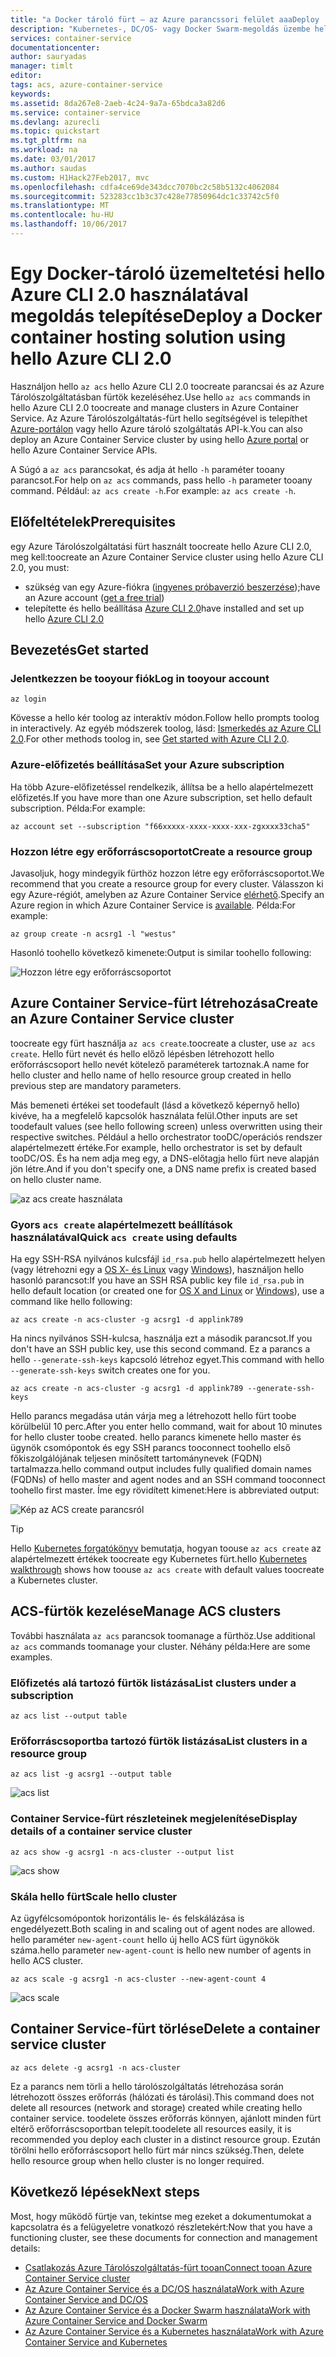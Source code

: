 ```yaml
---
title: "a Docker tároló fürt – az Azure parancssori felület aaaDeploy |} Microsoft Docs"
description: "Kubernetes-, DC/OS- vagy Docker Swarm-megoldás üzembe helyezése az Azure Container Service-ben az Azure CLI 2.0 használatával"
services: container-service
documentationcenter: 
author: sauryadas
manager: timlt
editor: 
tags: acs, azure-container-service
keywords: 
ms.assetid: 8da267e8-2aeb-4c24-9a7a-65bdca3a82d6
ms.service: container-service
ms.devlang: azurecli
ms.topic: quickstart
ms.tgt_pltfrm: na
ms.workload: na
ms.date: 03/01/2017
ms.author: saudas
ms.custom: H1Hack27Feb2017, mvc
ms.openlocfilehash: cdfa4ce69de343dcc7070bc2c58b5132c4062084
ms.sourcegitcommit: 523283cc1b3c37c428e77850964dc1c33742c5f0
ms.translationtype: MT
ms.contentlocale: hu-HU
ms.lasthandoff: 10/06/2017
---
```

# <a name="deploy-a-docker-container-hosting-solution-using-hello-azure-cli-20"></a><span data-ttu-id="d76e2-103">Egy Docker-tároló üzemeltetési hello Azure CLI 2.0 használatával megoldás telepítése</span><span class="sxs-lookup"><span data-stu-id="d76e2-103">Deploy a Docker container hosting solution using hello Azure CLI 2.0</span></span>

<span data-ttu-id="d76e2-104">Használjon hello `az acs` hello Azure CLI 2.0 toocreate parancsai és az Azure Tárolószolgáltatásban fürtök kezeléséhez.</span><span class="sxs-lookup"><span data-stu-id="d76e2-104">Use hello `az acs` commands in hello Azure CLI 2.0 toocreate and manage clusters in Azure Container Service.</span></span> <span data-ttu-id="d76e2-105">Az Azure Tárolószolgáltatás-fürt hello segítségével is telepíthet [Azure-portálon](container-service-deployment.md) vagy hello Azure tároló szolgáltatás API-k.</span><span class="sxs-lookup"><span data-stu-id="d76e2-105">You can also deploy an Azure Container Service cluster by using hello [Azure portal](container-service-deployment.md) or hello Azure Container Service APIs.</span></span>

<span data-ttu-id="d76e2-106">A Súgó a `az acs` parancsokat, és adja át hello `-h` paraméter tooany parancsot.</span><span class="sxs-lookup"><span data-stu-id="d76e2-106">For help on `az acs` commands, pass hello `-h` parameter tooany command.</span></span> <span data-ttu-id="d76e2-107">Például: `az acs create -h`.</span><span class="sxs-lookup"><span data-stu-id="d76e2-107">For example: `az acs create -h`.</span></span>



## <a name="prerequisites"></a><span data-ttu-id="d76e2-108">Előfeltételek</span><span class="sxs-lookup"><span data-stu-id="d76e2-108">Prerequisites</span></span>
<span data-ttu-id="d76e2-109">egy Azure Tárolószolgáltatási fürt használt toocreate hello Azure CLI 2.0, meg kell:</span><span class="sxs-lookup"><span data-stu-id="d76e2-109">toocreate an Azure Container Service cluster using hello Azure CLI 2.0, you must:</span></span>
* <span data-ttu-id="d76e2-110">szükség van egy Azure-fiókra ([ingyenes próbaverzió beszerzése](https://azure.microsoft.com/pricing/free-trial/));</span><span class="sxs-lookup"><span data-stu-id="d76e2-110">have an Azure account ([get a free trial](https://azure.microsoft.com/pricing/free-trial/))</span></span>
* <span data-ttu-id="d76e2-111">telepítette és hello beállítása [Azure CLI 2.0](/cli/azure/install-az-cli2)</span><span class="sxs-lookup"><span data-stu-id="d76e2-111">have installed and set up hello [Azure CLI 2.0](/cli/azure/install-az-cli2)</span></span>

## <a name="get-started"></a><span data-ttu-id="d76e2-112">Bevezetés</span><span class="sxs-lookup"><span data-stu-id="d76e2-112">Get started</span></span> 
### <a name="log-in-tooyour-account"></a><span data-ttu-id="d76e2-113">Jelentkezzen be tooyour fiók</span><span class="sxs-lookup"><span data-stu-id="d76e2-113">Log in tooyour account</span></span>
```azurecli
az login 
```

<span data-ttu-id="d76e2-114">Kövesse a hello kér toolog az interaktív módon.</span><span class="sxs-lookup"><span data-stu-id="d76e2-114">Follow hello prompts toolog in interactively.</span></span> <span data-ttu-id="d76e2-115">Az egyéb módszerek toolog, lásd: [Ismerkedés az Azure CLI 2.0](/cli/azure/get-started-with-az-cli2).</span><span class="sxs-lookup"><span data-stu-id="d76e2-115">For other methods toolog in, see [Get started with Azure CLI 2.0](/cli/azure/get-started-with-az-cli2).</span></span>

### <a name="set-your-azure-subscription"></a><span data-ttu-id="d76e2-116">Azure-előfizetés beállítása</span><span class="sxs-lookup"><span data-stu-id="d76e2-116">Set your Azure subscription</span></span>

<span data-ttu-id="d76e2-117">Ha több Azure-előfizetéssel rendelkezik, állítsa be a hello alapértelmezett előfizetés.</span><span class="sxs-lookup"><span data-stu-id="d76e2-117">If you have more than one Azure subscription, set hello default subscription.</span></span> <span data-ttu-id="d76e2-118">Példa:</span><span class="sxs-lookup"><span data-stu-id="d76e2-118">For example:</span></span>

```
az account set --subscription "f66xxxxx-xxxx-xxxx-xxx-zgxxxx33cha5"
```


### <a name="create-a-resource-group"></a><span data-ttu-id="d76e2-119">Hozzon létre egy erőforráscsoportot</span><span class="sxs-lookup"><span data-stu-id="d76e2-119">Create a resource group</span></span>
<span data-ttu-id="d76e2-120">Javasoljuk, hogy mindegyik fürthöz hozzon létre egy erőforráscsoportot.</span><span class="sxs-lookup"><span data-stu-id="d76e2-120">We recommend that you create a resource group for every cluster.</span></span> <span data-ttu-id="d76e2-121">Válasszon ki egy Azure-régiót, amelyben az Azure Container Service [elérhető](https://azure.microsoft.com/en-us/regions/services/).</span><span class="sxs-lookup"><span data-stu-id="d76e2-121">Specify an Azure region in which Azure Container Service is [available](https://azure.microsoft.com/en-us/regions/services/).</span></span> <span data-ttu-id="d76e2-122">Példa:</span><span class="sxs-lookup"><span data-stu-id="d76e2-122">For example:</span></span>

```azurecli
az group create -n acsrg1 -l "westus"
```
<span data-ttu-id="d76e2-123">Hasonló toohello következő kimenete:</span><span class="sxs-lookup"><span data-stu-id="d76e2-123">Output is similar toohello following:</span></span>

![Hozzon létre egy erőforráscsoportot](./media/container-service-create-acs-cluster-cli/rg-create.png)


## <a name="create-an-azure-container-service-cluster"></a><span data-ttu-id="d76e2-125">Azure Container Service-fürt létrehozása</span><span class="sxs-lookup"><span data-stu-id="d76e2-125">Create an Azure Container Service cluster</span></span>

<span data-ttu-id="d76e2-126">toocreate egy fürt használja `az acs create`.</span><span class="sxs-lookup"><span data-stu-id="d76e2-126">toocreate a cluster, use `az acs create`.</span></span>
<span data-ttu-id="d76e2-127">Hello fürt nevét és hello előző lépésben létrehozott hello erőforráscsoport hello nevét kötelező paraméterek tartoznak.</span><span class="sxs-lookup"><span data-stu-id="d76e2-127">A name for hello cluster and hello name of hello resource group created in hello previous step are mandatory parameters.</span></span> 

<span data-ttu-id="d76e2-128">Más bemeneti értékei set toodefault (lásd a következő képernyő hello) kivéve, ha a megfelelő kapcsolók használata felül.</span><span class="sxs-lookup"><span data-stu-id="d76e2-128">Other inputs are set toodefault values (see hello following screen) unless overwritten using their respective switches.</span></span> <span data-ttu-id="d76e2-129">Például a hello orchestrator tooDC/operációs rendszer alapértelmezett értéke.</span><span class="sxs-lookup"><span data-stu-id="d76e2-129">For example, hello orchestrator is set by default tooDC/OS.</span></span> <span data-ttu-id="d76e2-130">És ha nem adja meg egy, a DNS-előtagja hello fürt neve alapján jön létre.</span><span class="sxs-lookup"><span data-stu-id="d76e2-130">And if you don't specify one, a DNS name prefix is created based on hello cluster name.</span></span>

![az acs create használata](./media/container-service-create-acs-cluster-cli/create-help.png)


### <a name="quick-acs-create-using-defaults"></a><span data-ttu-id="d76e2-132">Gyors `acs create` alapértelmezett beállítások használatával</span><span class="sxs-lookup"><span data-stu-id="d76e2-132">Quick `acs create` using defaults</span></span>
<span data-ttu-id="d76e2-133">Ha egy SSH-RSA nyilvános kulcsfájl `id_rsa.pub` hello alapértelmezett helyen (vagy létrehozni egy a [OS X- és Linux](../../virtual-machines/linux/mac-create-ssh-keys.md) vagy [Windows](../../virtual-machines/linux/ssh-from-windows.md)), használjon hello hasonló parancsot:</span><span class="sxs-lookup"><span data-stu-id="d76e2-133">If you have an SSH RSA public key file `id_rsa.pub` in hello default location (or created one for [OS X and Linux](../../virtual-machines/linux/mac-create-ssh-keys.md) or [Windows](../../virtual-machines/linux/ssh-from-windows.md)), use a command like hello following:</span></span>

```azurecli
az acs create -n acs-cluster -g acsrg1 -d applink789
```
<span data-ttu-id="d76e2-134">Ha nincs nyilvános SSH-kulcsa, használja ezt a második parancsot.</span><span class="sxs-lookup"><span data-stu-id="d76e2-134">If you don't have an SSH public key, use this second command.</span></span> <span data-ttu-id="d76e2-135">Ez a parancs a hello `--generate-ssh-keys` kapcsoló létrehoz egyet.</span><span class="sxs-lookup"><span data-stu-id="d76e2-135">This command with hello `--generate-ssh-keys` switch creates one for you.</span></span>

```azurecli
az acs create -n acs-cluster -g acsrg1 -d applink789 --generate-ssh-keys
```

<span data-ttu-id="d76e2-136">Hello parancs megadása után várja meg a létrehozott hello fürt toobe körülbelül 10 perc.</span><span class="sxs-lookup"><span data-stu-id="d76e2-136">After you enter hello command, wait for about 10 minutes for hello cluster toobe created.</span></span> <span data-ttu-id="d76e2-137">hello parancs kimenete hello master és ügynök csomópontok és egy SSH parancs tooconnect toohello első főkiszolgálójának teljesen minősített tartománynevek (FQDN) tartalmazza.</span><span class="sxs-lookup"><span data-stu-id="d76e2-137">hello command output includes fully qualified domain names (FQDNs) of hello master and agent nodes and an SSH command tooconnect toohello first master.</span></span> <span data-ttu-id="d76e2-138">Íme egy rövidített kimenet:</span><span class="sxs-lookup"><span data-stu-id="d76e2-138">Here is abbreviated output:</span></span>

![Kép az ACS create parancsról](./media/container-service-create-acs-cluster-cli/cluster-create.png)

> [!TIP]
> <span data-ttu-id="d76e2-140">Hello [Kubernetes forgatókönyv](../kubernetes/container-service-kubernetes-walkthrough.md) bemutatja, hogyan toouse `az acs create` az alapértelmezett értékek toocreate egy Kubernetes fürt.</span><span class="sxs-lookup"><span data-stu-id="d76e2-140">hello [Kubernetes walkthrough](../kubernetes/container-service-kubernetes-walkthrough.md) shows how toouse `az acs create` with default values toocreate a Kubernetes cluster.</span></span>
>

## <a name="manage-acs-clusters"></a><span data-ttu-id="d76e2-141">ACS-fürtök kezelése</span><span class="sxs-lookup"><span data-stu-id="d76e2-141">Manage ACS clusters</span></span>

<span data-ttu-id="d76e2-142">További használata `az acs` parancsok toomanage a fürthöz.</span><span class="sxs-lookup"><span data-stu-id="d76e2-142">Use additional `az acs` commands toomanage your cluster.</span></span> <span data-ttu-id="d76e2-143">Néhány példa:</span><span class="sxs-lookup"><span data-stu-id="d76e2-143">Here are some examples.</span></span>

### <a name="list-clusters-under-a-subscription"></a><span data-ttu-id="d76e2-144">Előfizetés alá tartozó fürtök listázása</span><span class="sxs-lookup"><span data-stu-id="d76e2-144">List clusters under a subscription</span></span>

```azurecli
az acs list --output table
```

### <a name="list-clusters-in-a-resource-group"></a><span data-ttu-id="d76e2-145">Erőforráscsoportba tartozó fürtök listázása</span><span class="sxs-lookup"><span data-stu-id="d76e2-145">List clusters in a resource group</span></span>

```azurecli
az acs list -g acsrg1 --output table
```

![acs list](./media/container-service-create-acs-cluster-cli/acs-list.png)


### <a name="display-details-of-a-container-service-cluster"></a><span data-ttu-id="d76e2-147">Container Service-fürt részleteinek megjelenítése</span><span class="sxs-lookup"><span data-stu-id="d76e2-147">Display details of a container service cluster</span></span>

```azurecli
az acs show -g acsrg1 -n acs-cluster --output list
```

![acs show](./media/container-service-create-acs-cluster-cli/acs-show.png)


### <a name="scale-hello-cluster"></a><span data-ttu-id="d76e2-149">Skála hello fürt</span><span class="sxs-lookup"><span data-stu-id="d76e2-149">Scale hello cluster</span></span>
<span data-ttu-id="d76e2-150">Az ügyfélcsomópontok horizontális le- és felskálázása is engedélyezett.</span><span class="sxs-lookup"><span data-stu-id="d76e2-150">Both scaling in and scaling out of agent nodes are allowed.</span></span> <span data-ttu-id="d76e2-151">hello paraméter `new-agent-count` hello új hello ACS fürt ügynökök száma.</span><span class="sxs-lookup"><span data-stu-id="d76e2-151">hello parameter `new-agent-count` is hello new number of agents in hello ACS cluster.</span></span>

```azurecli
az acs scale -g acsrg1 -n acs-cluster --new-agent-count 4
```

![acs scale](./media/container-service-create-acs-cluster-cli/acs-scale.png)

## <a name="delete-a-container-service-cluster"></a><span data-ttu-id="d76e2-153">Container Service-fürt törlése</span><span class="sxs-lookup"><span data-stu-id="d76e2-153">Delete a container service cluster</span></span>
```azurecli
az acs delete -g acsrg1 -n acs-cluster 
```
<span data-ttu-id="d76e2-154">Ez a parancs nem törli a hello tárolószolgáltatás létrehozása során létrehozott összes erőforrás (hálózati és tárolási).</span><span class="sxs-lookup"><span data-stu-id="d76e2-154">This command does not delete all resources (network and storage) created while creating hello container service.</span></span> <span data-ttu-id="d76e2-155">toodelete összes erőforrás könnyen, ajánlott minden fürt eltérő erőforráscsoportban telepít.</span><span class="sxs-lookup"><span data-stu-id="d76e2-155">toodelete all resources easily, it is recommended you deploy each cluster in a distinct resource group.</span></span> <span data-ttu-id="d76e2-156">Ezután törölni hello erőforráscsoport hello fürt már nincs szükség.</span><span class="sxs-lookup"><span data-stu-id="d76e2-156">Then, delete hello resource group when hello cluster is no longer required.</span></span>

## <a name="next-steps"></a><span data-ttu-id="d76e2-157">Következő lépések</span><span class="sxs-lookup"><span data-stu-id="d76e2-157">Next steps</span></span>
<span data-ttu-id="d76e2-158">Most, hogy működő fürtje van, tekintse meg ezeket a dokumentumokat a kapcsolatra és a felügyeletre vonatkozó részletekért:</span><span class="sxs-lookup"><span data-stu-id="d76e2-158">Now that you have a functioning cluster, see these documents for connection and management details:</span></span>

* [<span data-ttu-id="d76e2-159">Csatlakozás Azure Tárolószolgáltatás-fürt tooan</span><span class="sxs-lookup"><span data-stu-id="d76e2-159">Connect tooan Azure Container Service cluster</span></span>](../container-service-connect.md)
* [<span data-ttu-id="d76e2-160">Az Azure Container Service és a DC/OS használata</span><span class="sxs-lookup"><span data-stu-id="d76e2-160">Work with Azure Container Service and DC/OS</span></span>](container-service-mesos-marathon-rest.md)
* [<span data-ttu-id="d76e2-161">Az Azure Container Service és a Docker Swarm használata</span><span class="sxs-lookup"><span data-stu-id="d76e2-161">Work with Azure Container Service and Docker Swarm</span></span>](container-service-docker-swarm.md)
* [<span data-ttu-id="d76e2-162">Az Azure Container Service és a Kubernetes használata</span><span class="sxs-lookup"><span data-stu-id="d76e2-162">Work with Azure Container Service and Kubernetes</span></span>](../kubernetes/container-service-kubernetes-walkthrough.md)